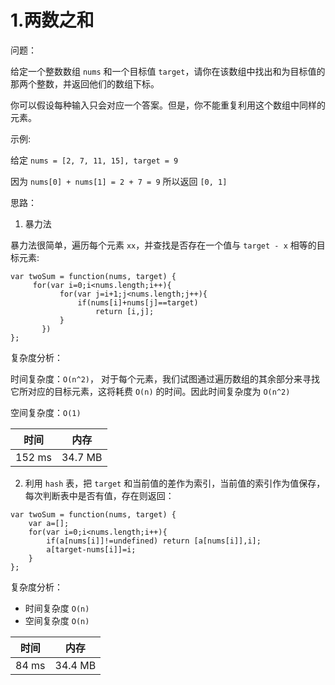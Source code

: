 # 1.两数之和
问题：

给定一个整数数组 `nums` 和一个目标值 `target`，请你在该数组中找出和为目标值的那两个整数，并返回他们的数组下标。

你可以假设每种输入只会对应一个答案。但是，你不能重复利用这个数组中同样的元素。

示例:

给定 `nums = [2, 7, 11, 15], target = 9`

因为 `nums[0] + nums[1] = 2 + 7 = 9`
所以返回 `[0, 1]`



思路：

1. 暴力法

暴力法很简单，遍历每个元素 `xx`，并查找是否存在一个值与 `target - x` 相等的目标元素:

```
var twoSum = function(nums, target) {
     for(var i=0;i<nums.length;i++){
           for(var j=i+1;j<nums.length;j++){
               if(nums[i]+nums[j]==target)
                   return [i,j];
           }
       })
};
```

复杂度分析：

时间复杂度：`O(n^2)`， 对于每个元素，我们试图通过遍历数组的其余部分来寻找它所对应的目标元素，这将耗费 `O(n)` 的时间。因此时间复杂度为 `O(n^2)`

空间复杂度：`O(1)`


时间|内存
:---:|:---:
152 ms|34.7 MB

2. 利用 `hash` 表，把 `target` 和当前值的差作为索引，当前值的索引作为值保存，每次判断表中是否有值，存在则返回：

```
var twoSum = function(nums, target) {
    var a=[];
    for(var i=0;i<nums.length;i++){
        if(a[nums[i]]!=undefined) return [a[nums[i]],i];
        a[target-nums[i]]=i;
    }
};
```
复杂度分析：
- 时间复杂度 `O(n)`
- 空间复杂度 `O(n)`


时间|内存
:---:|:---:
84 ms|34.4 MB